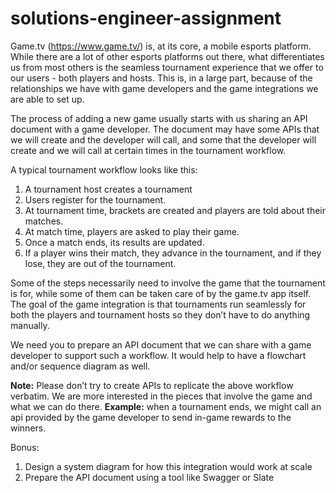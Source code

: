 # solutions-engineer-assignment

Game.tv (https://www.game.tv/) is, at its core, a mobile esports platform. While there are a lot of other esports platforms out there, what differentiates us from most others is the seamless tournament experience that we offer to our users - both players and hosts. This is, in a large part, because of the relationships we have with game developers and the game integrations we are able to set up.

The process of adding a new game usually starts with us sharing an API document with a game developer. The document may have some APIs that we will create and the developer will call, and some that the developer will create and we will call at certain times in the tournament workflow.

A typical tournament workflow looks like this:
1. A tournament host creates a tournament
2. Users register for the tournament.
3. At tournament time, brackets are created and players are told about their matches.
4. At match time, players are asked to play their game.
5. Once a match ends, its results are updated.
6. If a player wins their match, they advance in the tournament, and if they lose, they are out of the tournament.

Some of the steps necessarily need to involve the game that the tournament is for, while some of them can be taken care of by the game.tv app itself. The goal of the game integration is that tournaments run seamlessly for both the players and tournament hosts so they don’t have to do anything manually.

We need you to prepare an API document that we can share with a game developer to support such a workflow. It would help to have a flowchart and/or sequence diagram as well.

**Note:** Please don’t try to create APIs to replicate the above workflow verbatim. We are more interested in the pieces that involve the game and what we can do there.
**Example:** when a tournament ends, we might call an api provided by the game developer to send in-game rewards to the winners.

Bonus:
1. Design a system diagram for how this integration would work at scale
2. Prepare the API document using a tool like Swagger or Slate
